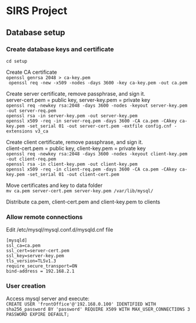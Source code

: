 # SIRS Project

## Database setup
### Create database keys and certificate
` cd setup `

Create CA certificate  
` openssl genrsa 2048 > ca-key.pem `  
` openssl req -new -x509 -nodes -days 3600 -key ca-key.pem -out ca.pem` 

Create server certificate, remove passphrase, and sign it.  
server-cert.pem = public key, server-key.pem = private key  
` openssl req -newkey rsa:2048 -days 3600 -nodes -keyout server-key.pem -out server-req.pem `  
` openssl rsa -in server-key.pem -out server-key.pem `  
` openssl x509 -req -in server-req.pem -days 3600 -CA ca.pem -CAkey ca-key.pem -set_serial 01 -out server-cert.pem -extfile config.cnf -extensions v3_ca `  

Create client certificate, remove passphrase, and sign it.  
client-cert.pem = public key, client-key.pem = private key  
` openssl req -newkey rsa:2048 -days 3600 -nodes -keyout client-key.pem -out client-req.pem `  
` openssl rsa -in client-key.pem -out client-key.pem `  
` openssl x509 -req -in client-req.pem -days 3600 -CA ca.pem -CAkey ca-key.pem -set_serial 01 -out client-cert.pem `  

Move certificates and key to data folder  
` mv ca.pem server-cert.pem server-key.pem /var/lib/mysql/ `  

Distribute ca.pem, client-cert.pem and client-key.pem to clients  

### Allow remote connections
Edit /etc/mysql/mysql.conf.d/mysqld.cnf file
```
[mysqld]
ssl_ca=ca.pem
ssl_cert=server-cert.pem
ssl_key=server-key.pem
tls_version=TLSv1.3
require_secure_transport=ON
bind-address = 192.168.2.1
```

### User creation
Access mysql server and execute:  
` CREATE USER 'frontOffice'@'192.168.0.100' IDENTIFIED WITH sha256_password BY 'password' REQUIRE X509 WITH MAX_USER_CONNECTIONS 3 PASSWORD EXPIRE DEFAULT; `

